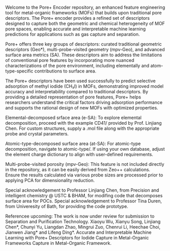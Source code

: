 Welcome to the Pore+ Encoder repository, an enhanced feature engineering tool for metal-organic frameworks (MOFs) that builds upon traditional pore descriptors. The Pore+ encoder provides a refined set of descriptors designed to capture both the geometric and chemical heterogeneity of MOF pore spaces, enabling accurate and interpretable machine learning predictions for applications such as gas capture and separation.

Pore+ offers three key groups of descriptors: curated traditional geometric descriptors (Geo*), multi-probe-visited geometry (mpv-Geo), and advanced surface area metrics (SA). These descriptors aim to address the limitations of conventional pore features by incorporating more nuanced characterizations of the pore environment, including elementally and atom-type-specific contributions to surface area.

The Pore+ descriptors have been used successfully to predict selective adsorption of methyl iodide (CH₃I) in MOFs, demonstrating improved model accuracy and interpretability compared to traditional descriptors. By providing a detailed representation of pore features, Pore+ helps researchers understand the critical factors driving adsorption performance and supports the rational design of new MOFs with optimized properties.

Elemental-decomposed srface area (e-SA):
To explore elemental decomposition, proceed with the example CD41/ provided by Prof. Linjiang Chen. For custom structures, supply a .mol file along with the appropriate probe and crystal parameters.

Atomic-type-decomposed surface area (at-SA):
For atomic-type decomposition, navigate to atomic-type/. If using your own database, adjust the element charge dictionary to align with user-defined requirements.

Multi-probe-visited porosity (mpv-Geo):
This feature is not included directly in the repository, as it can be easily derived from Zeo++ calculations. Ensure the results calculated via various probe sizes are processed prior to applying PCA for dimensionality reduction.

Special acknowledgement to Professor Linjiang Chen, from Precision and intelligent chemistry @ USTC & BHAM, for modifing code that decomposes surface area for POCs.
Special acknowledgement to Professor Tina Duren, from Univeresity of Bath, for providing the code prototype.

Referencee upcoming: The work is now under review for submission to Separation and Purification Technology. Xiaoyu Wu, Xianyu Song, Linjiang Chen*, Chunyi Yu, Liangdan Zhao, Mingrui Zuo, Chenrui Li, Heechae Choi, Jianwen Jiang* and Lifeng Ding*. Accurate and Interpretable Machine Learning with Pore+ Descriptors for Iodide Capture in Metal-Organic Frameworks Capture in Metal-Organic Framework.
